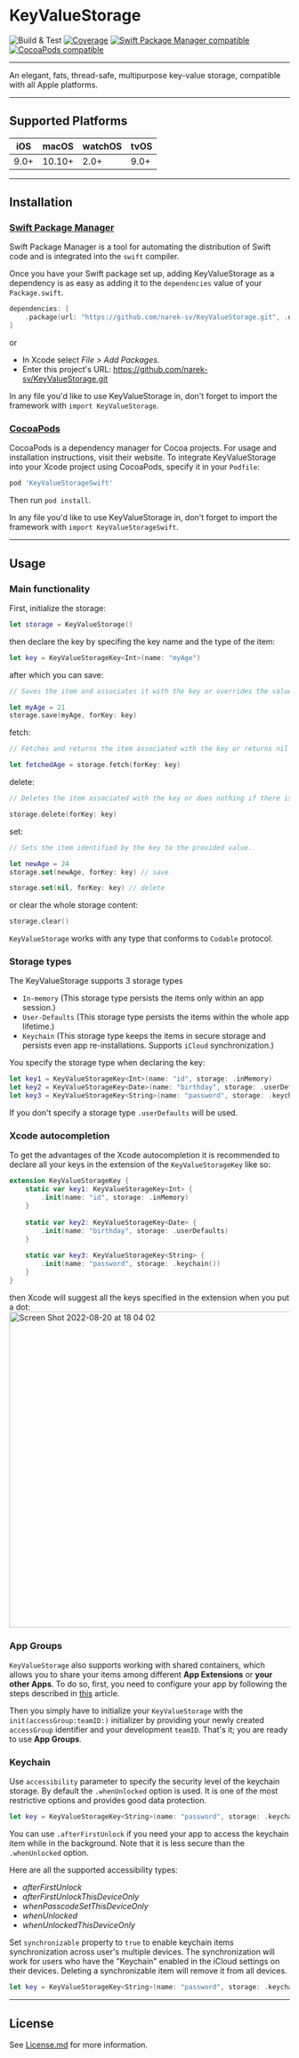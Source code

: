 # KeyValueStorage

![Build & Test](https://github.com/narek-sv/KeyValueStorage/actions/workflows/swift.yml/badge.svg)
[![Coverage](https://img.shields.io/badge/coverage-100%25-brightgreen)](https://github.com/narek-sv/KeyValueStorage/actions/workflows/swift.yml)
[![Swift Package Manager compatible](https://img.shields.io/badge/Swift%20Package%20Manager-compatible-success.svg)](https://github.com/apple/swift-package-manager)
[![CocoaPods compatible](https://img.shields.io/cocoapods/v/KeyValueStorageSwift)](https://cocoapods.org/pods/KeyValueStorageSwift)

---

An elegant, fats, thread-safe, multipurpose key-value storage, compatible with all Apple platforms.

---
## Supported Platforms

| iOS | macOS | watchOS | tvOS |
| --- | --- | --- | --- |
| 9.0+ | 10.10+ | 2.0+ | 9.0+ |

---
## Installation

### [Swift Package Manager](https://swift.org/package-manager/)

Swift Package Manager is a tool for automating the distribution of Swift code and is integrated into the `swift` compiler. 

Once you have your Swift package set up, adding KeyValueStorage as a dependency is as easy as adding it to the `dependencies` value of your `Package.swift`.

```swift
dependencies: [
    .package(url: "https://github.com/narek-sv/KeyValueStorage.git", .upToNextMajor(from: "1.0.1"))
]
```

or

* In Xcode select *File > Add Packages*.
* Enter this project's URL: https://github.com/narek-sv/KeyValueStorage.git

In any file you'd like to use KeyValueStorage in, don't forget to
import the framework with `import KeyValueStorage`.

### [CocoaPods](https://cocoapods.org)

CocoaPods is a dependency manager for Cocoa projects. For usage and installation instructions, visit their website. To integrate KeyValueStorage into your Xcode project using CocoaPods, specify it in your `Podfile`:

```ruby
pod 'KeyValueStorageSwift'
```

Then run `pod install`.

In any file you'd like to use KeyValueStorage in, don't forget to
import the framework with `import KeyValueStorageSwift`.

---
## Usage

### Main functionality 

First, initialize the storage:
```swift
let storage = KeyValueStorage()
```

then declare the key by specifing the key name and the type of the item:

```swift
let key = KeyValueStorageKey<Int>(name: "myAge")
```

after which you can save:
```swift
// Saves the item and associates it with the key or overrides the value if there is already such item. 

let myAge = 21
storage.save(myAge, forKey: key)
```

fetch:
```swift
// Fetches and returns the item associated with the key or returns nil if there is no such item.

let fetchedAge = storage.fetch(forKey: key) 
```

delete:
```swift
// Deletes the item associated with the key or does nothing if there is no such item.

storage.delete(forKey: key)
```

set:
```swift
// Sets the item identified by the key to the provided value.

let newAge = 24
storage.set(newAge, forKey: key) // save

storage.set(nil, forKey: key) // delete
```

or clear the whole storage content:
```swift
storage.clear()
```

`KeyValueStorage` works with any type that conforms to `Codable` protocol.

### Storage types 

The KeyValueStorage supports 3 storage types
* `In-memory` (This storage type persists the items only within an app session.)
* `User-Defaults` (This storage type persists the items within the whole app lifetime.)
* `Keychain` (This storage type keeps the items in secure storage and persists even app re-installations. Supports `iCloud` synchronization.)

You specify the storage type when declaring the key:
```swift
let key1 = KeyValueStorageKey<Int>(name: "id", storage: .inMemory)
let key2 = KeyValueStorageKey<Date>(name: "birthday", storage: .userDefaults)
let key3 = KeyValueStorageKey<String>(name: "password", storage: .keychain())
```
If you don't specify a storage type `.userDefaults` will be used.

### Xcode autocompletion 

To get the advantages of the Xcode autocompletion it is recommended to declare all your keys in the extension of the `KeyValueStorageKey` like so:
```swift
extension KeyValueStorageKey {
    static var key1: KeyValueStorageKey<Int> {
        .init(name: "id", storage: .inMemory)
    }
    
    static var key2: KeyValueStorageKey<Date> {
        .init(name: "birthday", storage: .userDefaults)
    }
    
    static var key3: KeyValueStorageKey<String> {
        .init(name: "password", storage: .keychain())
    }
}
```

then Xcode will suggest all the keys specified in the extension when you put a dot:
<img width="567" alt="Screen Shot 2022-08-20 at 18 04 02" src="https://user-images.githubusercontent.com/23353201/185749955-91558762-513d-46ef-83de-b836808fbb2e.png">

### App Groups

`KeyValueStorage` also supports working with shared containers, which allows you to share your items among different **App Extensions** or **your other Apps**. To do so, first, you need to configure your app by following the steps described in [this](https://developer.apple.com/documentation/security/keychain_services/keychain_items/sharing_access_to_keychain_items_among_a_collection_of_apps) article.

Then you simply have to initialize your `KeyValueStorage` with the `init(accessGroup:teamID:)` initializer by providing your newly created `accessGroup` identifier and your development `teamID`. That's it; you are ready to use **App Groups**.

### Keychain

Use `accessibility` parameter to specify the security level of the keychain storage.
By default the `.whenUnlocked` option is used. It is one of the most restrictive options and provides good data protection.

```swift
let key = KeyValueStorageKey<String>(name: "password", storage: .keychain(accessibility: .whenUnlocked))
```

You can use `.afterFirstUnlock` if you need your app to access the keychain item while in the background. Note that it is less secure than the `.whenUnlocked` option.

Here are all the supported accessibility types:
* *afterFirstUnlock*
* *afterFirstUnlockThisDeviceOnly*
* *whenPasscodeSetThisDeviceOnly*
* *whenUnlocked*
* *whenUnlockedThisDeviceOnly*

Set `synchronizable` property to `true` to enable keychain items synchronization across user's multiple devices. The synchronization will work for users who have the "Keychain" enabled in the iCloud settings on their devices. Deleting a synchronizable item will remove it from all devices.

```swift
let key = KeyValueStorageKey<String>(name: "password", storage: .keychain(accessibility: .afterFirstUnlock, isSynchronizable: true))
```
---
## License

See [License.md](https://github.com/narek-sv/KeyValueStorage/blob/main/LICENSE) for more information.
